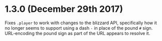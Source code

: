 # 1.3.0 (December 29th 2017)

Fixes `.player` to work with changes to the blizzard API, specifically how it no longer
seems to support using a dash `-` in place of the pound `#` sign. URL-encoding the pound
sign as part of the URL appears to resolve it.
